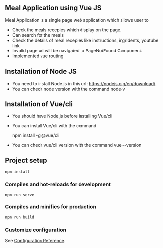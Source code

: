 ## Meal Application using Vue JS
Meal Application is a single page web application which allows user to

* Check the meals recepies which display on the page.
* Can search for the meals
* Check the details of meal recepies like instructions, ingridents, youtube link
* Invalid page url will be navigated to PageNotFound Component.
* Implemented vue routing

## Installation of Node JS
* You need to install Node.js in this url: https://nodejs.org/en/download/
* You can check node version with the command node-v

## Installation of Vue/cli
* You should have Node.js before installing Vue/cli
* You can install Vue/cli with the command

  npm install -g @vue/cli
 
* You can check vue/cli version with the command vue --version

## Project setup
```
npm install
```

### Compiles and hot-reloads for development
```
npm run serve
```

### Compiles and minifies for production
```
npm run build
```

### Customize configuration
See [Configuration Reference](https://cli.vuejs.org/config/).
